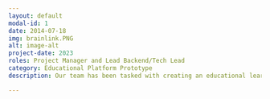 ```yaml
---
layout: default
modal-id: 1
date: 2014-07-18
img: brainlink.PNG
alt: image-alt
project-date: 2023
roles: Project Manager and Lead Backend/Tech Lead
category: Educational Platform Prototype
description: Our team has been tasked with creating an educational learning platform inspired by Chegg to provide users with easy access to academic resources and assistance. Our platform aims to streamline the learning experiences Rutgers provides by offering a wide range of study materials, including homework tools, textbook resources, and expert assistance. With a user-friendly interface and focus on accessibility, we are dedicated to making students of all majors feel comfortable on their journey through college.

---
```

